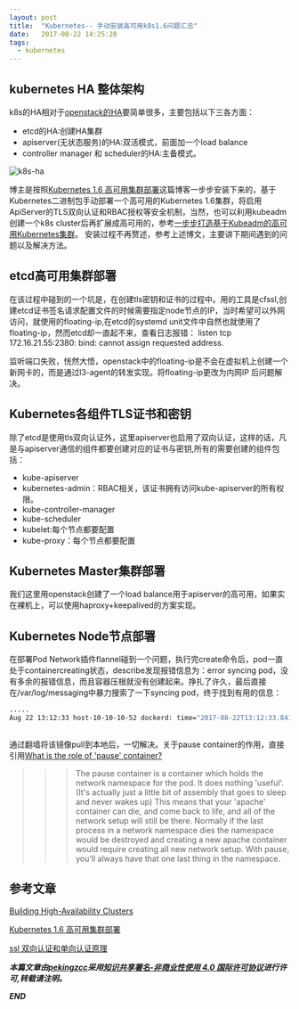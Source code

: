```yaml
---
layout: post
title:  "Kubernetes-- 手动安装高可用k8s1.6问题汇总"
date:   2017-08-22 14:25:20
tags: 
  - kubernetes
---
```



## kubernetes HA 整体架构

k8s的HA相对于[openstack的HA](https://zhangchenchen.github.io/2017/04/14/openstack-ha/)要简单很多，主要包括以下三各方面：

- etcd的HA:创建HA集群
- apiserver(无状态服务)的HA:双活模式，前面加一个load balance
- controller manager 和 scheduler的HA:主备模式。

![k8s-ha](http://7xrnwq.com1.z0.glb.clouddn.com/20170822-k8s-ha.jpg)

博主是按照[Kubernetes 1.6 高可用集群部署](http://blog.frognew.com/2017/04/install-ha-kubernetes-1.6-cluster.html#42-kubelet部署)这篇博客一步步安装下来的，基于Kubernetes二进制包手动部署一个高可用的Kubernetes 1.6集群，将启用ApiServer的TLS双向认证和RBAC授权等安全机制，当然，也可以利用kubeadm创建一个k8s cluster后再扩展成高可用的，参考[一步步打造基于Kubeadm的高可用Kubernetes集群](http://tonybai.com/2017/05/15/setup-a-ha-kubernetes-cluster-based-on-kubeadm-part1/)。
安装过程不再赘述，参考上述博文，主要讲下期间遇到的问题以及解决方法。


## etcd高可用集群部署

在该过程中碰到的一个坑是，在创建tls密钥和证书的过程中。用的工具是cfssl,创建etcd证书签名请求配置文件的时候需要指定node节点的IP，当时希望可以外网访问，就使用的floating-ip,在etcd的systemd unit文件中自然也就使用了floating-ip，然而etcd却一直起不来，查看日志报错： listen tcp 172.16.21.55:2380: bind: cannot assign requested address.

监听端口失败，恍然大悟，openstack中的floating-ip是不会在虚拟机上创建一个新网卡的，而是通过l3-agent的转发实现。将floating-ip更改为内网IP 后问题解决。


##  Kubernetes各组件TLS证书和密钥

除了etcd是使用tls双向认证外，这里apiserver也启用了双向认证，这样的话，凡是与apiserver通信的组件都要创建对应的证书与密钥,所有的需要创建的组件包括：

- kube-apiserver
- kubernetes-admin：RBAC相关，该证书拥有访问kube-apiserver的所有权限。
- kube-controller-manager
- kube-scheduler
- kubelet:每个节点都要配置
- kube-proxy：每个节点都要配置


## Kubernetes Master集群部署

我们这里用openstack创建了一个load balance用于apiserver的高可用，如果实在裸机上，可以使用haproxy+keepalived的方案实现。

## Kubernetes Node节点部署

在部署Pod Network插件flannel碰到一个问题，执行完create命令后，pod一直处于containercreating状态，describe发现报错信息为：error syncing pod，没有多余的报错信息，而且容器压根就没有创建起来。挣扎了许久，最后直接在/var/log/messaging中暴力搜索了一下syncing pod，终于找到有用的信息：
```bash
.....
Aug 22 13:12:33 host-10-10-10-52 dockerd: time="2017-08-22T13:12:33.841538881+08:00" level=error msg="Handler for GET /v1.24/images/gcr.io/google_containers/pause-amd64:3.0/json returned error: No such image: gcr.io/google_containers/pause-amd64:3.0"
 
```

通过翻墙将该镜像pull到本地后，一切解决。关于pause container的作用，直接引用[What is the role of 'pause' container?](https://groups.google.com/forum/#!topic/kubernetes-users/jVjv0QK4b_o)

>>>The pause container is a container which holds the network namespace for the pod. It does nothing 'useful'. (It's actually just a little bit of assembly that goes to sleep and never wakes up)
This means that your 'apache' container can die, and come back to life, and all of the network setup will still be there. Normally if the last process in a network namespace dies the namespace would be destroyed and creating a new apache container would require creating all new network setup. With pause, you'll always have that one last thing in the namespace.



## 参考文章


[Building High-Availability Clusters](https://kubernetes.io/docs/admin/high-availability/)

[Kubernetes 1.6 高可用集群部署](http://blog.frognew.com/2017/04/install-ha-kubernetes-1.6-cluster.html#42-kubelet部署)

[ssl 双向认证和单向认证原理](http://www.cnblogs.com/Michael-Kong/archive/2012/08/16/SSL%E8%AF%81%E4%B9%A6%E5%8E%9F%E7%90%86.html)

***本篇文章由[pekingzcc](https://zhangchenchen.github.io/)采用[知识共享署名-非商业性使用 4.0 国际许可协议](https://creativecommons.org/licenses/by-nc-sa/4.0/)进行许可,转载请注明。***


 ***END***